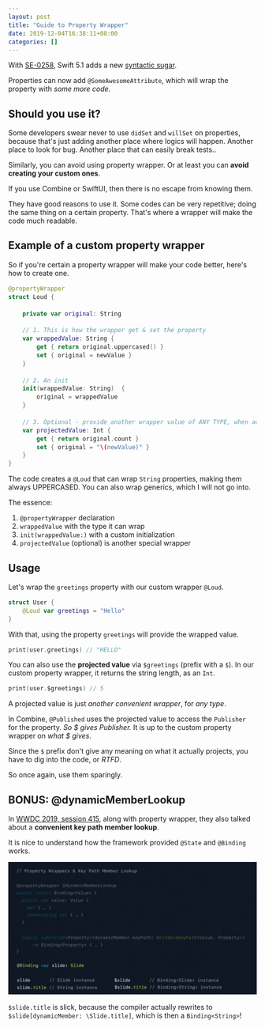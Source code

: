 ```yaml
---
layout: post
title: "Guide to Property Wrapper"
date: 2019-12-04T16:38:11+08:00
categories: []
---
```


With [SE-0258](https://github.com/apple/swift-evolution/blob/master/proposals/0258-property-wrappers.md), Swift 5.1 adds a new [syntactic sugar](https://en.wikipedia.org/wiki/Syntactic_sugar).

Properties can now add `@SomeAwesomeAttribute`, which will wrap the property with _some more code_.

## Should you use it?

Some developers swear never to use `didSet` and `willSet` on properties, because that's just adding another place where logics will happen. Another place to look for bug. Another place that can easily break tests..

Similarly, you can avoid using property wrapper. Or at least you can **avoid creating your custom ones**.

If you use Combine or SwiftUI, then there is no escape from knowing them.

They have good reasons to use it. Some codes can be very repetitive; doing the same thing on a certain property. That's where a wrapper will make the code much readable.

## Example of a custom property wrapper

So if you're certain a property wrapper will make your code better, here's how to create one.

```swift
@propertyWrapper
struct Loud {

    private var original: String

    // 1. This is how the wrapper get & set the property
    var wrappedValue: String {
        get { return original.uppercased() }
        set { original = newValue }
    }

    // 2. An init
    init(wrappedValue: String)  {
        original = wrappedValue
    }

    // 3. Optional - provide another wrapper value of ANY TYPE, when access via the prefix `$`
    var projectedValue: Int {
        get { return original.count }
        set { original = "\(newValue)" }
    }
}
```

The code creates a `@Loud` that can wrap `String` properties, making them always UPPERCASED. You can also wrap generics, which I will not go into.

The essence:

1. `@propertyWrapper` declaration
2. `wrappedValue` with the type it can wrap
3. `init(wrappedValue:)` with a custom initialization
4. `projectedValue` (optional) is another special wrapper

## Usage

Let's wrap the `greetings` property with our custom wrapper `@Loud`.

```swift
struct User {
    @Loud var greetings = "Hello"
}
```

With that, using the property `greetings` will provide the wrapped value.

```swift
print(user.greetings) // "HELLO"
```

You can also use the **projected value** via `$greetings` (prefix with a `$`). In our custom property wrapper, it returns the string length, as an `Int`.

```swift
print(user.$greetings) // 5
```

A projected value is just _another convenient wrapper_, for _any type_.

In Combine, `@Published` uses the projected value to access the `Publisher` for the property. _So $ gives Publisher._ It is up to the custom property wrapper on _what $ gives_.

Since the `$` prefix don't give any meaning on what it actually projects, you have to dig into the code, or _RTFD_.

So once again, use them sparingly.

## BONUS: @dynamicMemberLookup

In [WWDC 2019, session 415](https://developer.apple.com/videos/play/wwdc2019/415/), along with property wrapper, they also talked about a **convenient key path member lookup**.

It is nice to understand how the framework provided `@State` and `@Binding` works.

![](/images/property-wrapper-dynamic-lookup.jpg)

`$slide.title` is slick, because the compiler actually rewrites to `$slide[dynamicMember: \Slide.title]`, which is then a `Binding<String>`!

